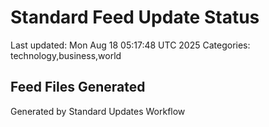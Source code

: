 # Standard Feed Update Status
Last updated: Mon Aug 18 05:17:48 UTC 2025
Categories: technology,business,world

## Feed Files Generated

Generated by Standard Updates Workflow
